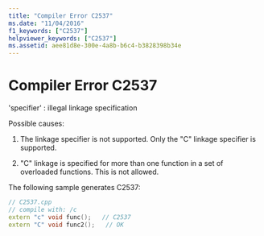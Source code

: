 ```yaml
---
title: "Compiler Error C2537"
ms.date: "11/04/2016"
f1_keywords: ["C2537"]
helpviewer_keywords: ["C2537"]
ms.assetid: aee81d8e-300e-4a8b-b6c4-b3828398b34e
---
```

# Compiler Error C2537

'specifier' : illegal linkage specification

Possible causes:

1. The linkage specifier is not supported. Only the "C" linkage specifier is supported.

1. "C" linkage is specified for more than one function in a set of overloaded functions. This is not allowed.

The following sample generates C2537:

```cpp
// C2537.cpp
// compile with: /c
extern "c" void func();   // C2537
extern "C" void func2();   // OK
```
